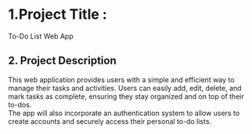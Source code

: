 # 1.Project Title :
 To-Do List Web App
## 2. Project Description
This web application provides users with a simple and efficient way to manage their tasks and activities.
Users can easily add, edit, delete, and mark tasks as complete, ensuring they stay organized and on top of their to-dos.  
The app will also incorporate an authentication system to allow users to create accounts and securely access their personal to-do lists.
